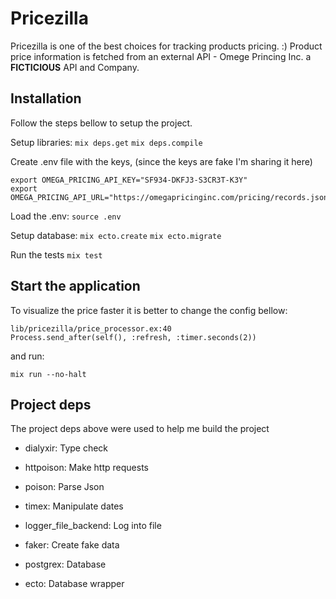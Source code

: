 # Pricezilla

Pricezilla is one of the best choices for tracking products pricing. :)
Product price information is fetched from an external API - Omege Princing Inc.
a **FICTICIOUS** API and Company.

## Installation
Follow the steps bellow to setup the project.

Setup libraries:
`mix deps.get`
`mix deps.compile`

Create .env file with the keys, (since the keys are fake I'm sharing it here)
```
export OMEGA_PRICING_API_KEY="SF934-DKFJ3-S3CR3T-K3Y"
export OMEGA_PRICING_API_URL="https://omegapricinginc.com/pricing/records.json"
```

Load the .env:
`source .env`

Setup database:
`mix ecto.create`
`mix ecto.migrate`

Run the tests
`mix test`

## Start the application
To visualize the price faster it is better to change the config bellow:
```
lib/pricezilla/price_processor.ex:40
Process.send_after(self(), :refresh, :timer.seconds(2))
```
and run:
```
mix run --no-halt
```

## Project deps
The project deps above were used to help me build the project

- dialyxir: Type check

- httpoison: Make http requests

- poison: Parse Json

- timex: Manipulate dates

- logger_file_backend: Log into file

- faker: Create fake data

- postgrex: Database

- ecto: Database wrapper
